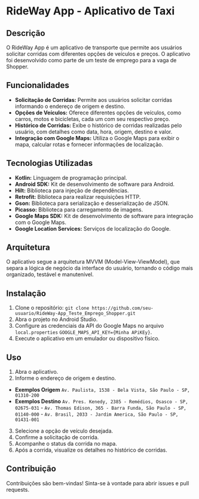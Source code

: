 # RideWay App - Aplicativo de Taxi

## Descrição

O RideWay App é um aplicativo de transporte que permite aos usuários solicitar corridas com
diferentes opções de veículos e preços. O aplicativo foi desenvolvido como parte de um teste de
emprego para a vaga de Shopper.

## Funcionalidades

* **Solicitação de Corridas:** Permite aos usuários solicitar corridas informando o endereço de
  origem e destino.
* **Opções de Veículos:** Oferece diferentes opções de veículos, como carros, motos e bicicletas,
  cada um com seu respectivo preço.
* **Histórico de Corridas:** Exibe o histórico de corridas realizadas pelo usuário, com detalhes
  como data, hora, origem, destino e valor.
* **Integração com Google Maps:** Utiliza o Google Maps para exibir o mapa, calcular rotas e
  fornecer informações de localização.

## Tecnologias Utilizadas

* **Kotlin:** Linguagem de programação principal.
* **Android SDK:** Kit de desenvolvimento de software para Android.
* **Hilt:** Biblioteca para injeção de dependências.
* **Retrofit:** Biblioteca para realizar requisições HTTP.
* **Gson:** Biblioteca para serialização e desserialização de JSON.
* **Picasso:** Biblioteca para carregamento de imagens.
* **Google Maps SDK:** Kit de desenvolvimento de software para integração com o Google Maps.
* **Google Location Services:** Serviços de localização do Google.

## Arquitetura

O aplicativo segue a arquitetura MVVM (Model-View-ViewModel), que separa a lógica de negócio da
interface do usuário, tornando o código mais organizado, testável e manutenível.

## Instalação

1. Clone o
   repositório: `git clone https://github.com/seu-usuario/RideWay-App_Teste_Emprego_Shopper.git`
2. Abra o projeto no Android Studio.
3. Configure as credenciais da API do Google Maps no arquivo `local.properties` `GOOGLE_MAPS_API_KEY={Minha APiKEy}`.
4. Execute o aplicativo em um emulador ou dispositivo físico.

## Uso

1. Abra o aplicativo.
2. Informe o endereço de origem e destino.
- **Exemplos Origem** ```Av. Paulista, 1538 - Bela Vista, São Paulo - SP, 01310-200```
- **Exemplos Destino** ```Av. Pres. Kenedy, 2385 - Remédios, Osasco - SP, 02675-031``` - ```Av. Thomas Edison, 365 - Barra Funda, São Paulo - SP, 01140-000``` - ```Av. Brasil, 2033 - Jardim America, São Paulo - SP, 01431-001```
3. Selecione a opção de veículo desejada.
4. Confirme a solicitação de corrida.
5. Acompanhe o status da corrida no mapa.
6. Após a corrida, visualize os detalhes no histórico de corridas.

## Contribuição

Contribuições são bem-vindas! Sinta-se à vontade para abrir issues e pull requests.

